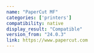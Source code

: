 ```yaml
---
name: "PaperCut MF"
categories: ['printers']
compatibility: native
display_result: "Compatible"
version_from: "24.0.3"
link: https://www.papercut.com
---
```

